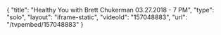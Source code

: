 {
    "title": "Healthy You with Brett Chukerman 03.27.2018 - 7 PM",
    "type": "solo",
    "layout": "iframe-static",
    "videoId": "157048883",
    "url": "\/tvpembed\/157048883"
}